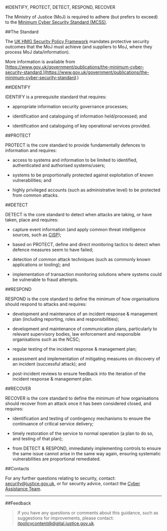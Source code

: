 #IDENTIFY, PROTECT, DETECT, RESPOND, RECOVER

The Ministry of Justice (MoJ) is required to adhere (but prefers to exceed) to the [Minimum Cyber Security Standard (MCSS)](https://www.gov.uk/government/publications/the-minimum-cyber-security-standard).

##The Standard

The [UK HMG Security Policy Framework](https://www.gov.uk/government/publications/security-policy-framework) mandates protective security outcomes that the MoJ must achieve (and suppliers to MoJ, where they process MoJ data/information).

More information is available from [https://www.gov.uk/government/publications/the-minimum-cyber-security-standard.](https://www.gov.uk/government/publications/the-minimum-cyber-security-standard.)

##IDENTIFY

IDENTIFY is a prerequisite standard that requires:

* appropriate information security governance processes;

* identification and cataloguing of information held/processed; and

* identification and cataloguing of key operational services provided.


##PROTECT

PROTECT is the core standard to provide fundamentally defences to information and requires:

* access to systems and information to be limited to identified, authenticated and authorised systems/users;

* systems to be proportionally protected against exploitation of known vulnerabilities; and

* highly privileged accounts (such as administrative level) to be protected from common attacks.


##DETECT

DETECT is the core standard to detect when attacks are taking, or have taken, place and requires:

* capture event information (and apply common threat intelligence sources, such as [CiSP](https://www.ncsc.gov.uk/cisp));

* based on PROTECT, define and direct monitoring tactics to detect when defence measures seem to have failed;

* detection of common attack techniques (such as commonly known applications or tooling); and

* implementation of transaction monitoring solutions where systems could be vulnerable to fraud attempts.


##RESPOND

RESPOND is the core standard to define the minimum of how organisations should respond to attacks and requires:

* development and maintenance of an incident response & management plan (including reporting, roles and responsibilities);

* development and maintenance of communication plans, particularly to relevant supervisory bodies, law enforcement and responsible organisations such as the NCSC;

* regular testing of the incident response & management plan;

* assessment and implementation of mitigating measures on discovery of an incident (successful attack); and

* post-incident reviews to ensure feedback into the iteration of the incident response & management plan.


##RECOVER

RECOVER is the core standard to define the minimum of how organisations should recover from an attack once it has been considered closed, and requires:

* identification and testing of contingency mechanisms to ensure the continuance of critical service delivery;

* timely restoration of the service to normal operation (a plan to do so, and testing of that plan);

* from DETECT & RESPOND, immediately implementing controls to ensure the same issue cannot arise in the same way again, ensuring systematic vulnerabilities are proportional remediated.


##Contacts

For any further questions relating to security, contact: [security@justice.gov.uk](mailto:security@justice.gov.uk), or for security advice, contact the [Cyber Assistance Team](mailto:CyberConsultancy@digital.justice.gov.uk).

---

##Feedback

> If you have any questions or comments about this guidance, such as suggestions for improvements, please contact: [itpolicycontent@digital.justice.gov.uk](mailto:itpolicycontent@digital.justice.gov.uk).

